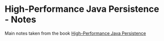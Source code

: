 # High-Performance Java Persistence - Notes

Main notes taken from the book [High-Performance Java Persistence](https://vladmihalcea.com/books/high-performance-java-persistence/)
